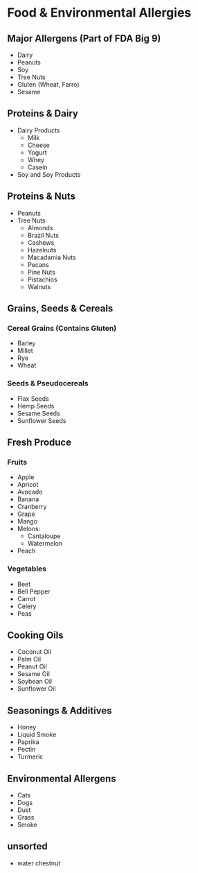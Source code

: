 # Food & Environmental Allergies

## Major Allergens (Part of FDA Big 9)
- Dairy
- Peanuts
- Soy
- Tree Nuts
- Gluten (Wheat, Farro)
- Sesame

## Proteins & Dairy
- Dairy Products
  - Milk
  - Cheese
  - Yogurt
  - Whey
  - Casein
- Soy and Soy Products

## Proteins & Nuts
- Peanuts
- Tree Nuts
  - Almonds
  - Brazil Nuts
  - Cashews
  - Hazelnuts
  - Macadamia Nuts
  - Pecans
  - Pine Nuts
  - Pistachios
  - Walnuts

## Grains, Seeds & Cereals
### Cereal Grains (Contains Gluten)
- Barley
- Millet
- Rye
- Wheat

### Seeds & Pseudocereals
- Flax Seeds
- Hemp Seeds
- Sesame Seeds
- Sunflower Seeds

## Fresh Produce
### Fruits
- Apple
- Apricot
- Avocado
- Banana
- Cranberry
- Grape
- Mango
- Melons:
  - Cantaloupe
  - Watermelon
- Peach

### Vegetables
- Beet
- Bell Pepper
- Carrot
- Celery
- Peas

## Cooking Oils
- Coconut Oil
- Palm Oil
- Peanut Oil
- Sesame Oil
- Soybean Oil
- Sunflower Oil

## Seasonings & Additives
- Honey
- Liquid Smoke
- Paprika
- Pectin
- Turmeric

## Environmental Allergens
- Cats
- Dogs
- Dust
- Grass
- Smoke

## unsorted
- water chestnut
